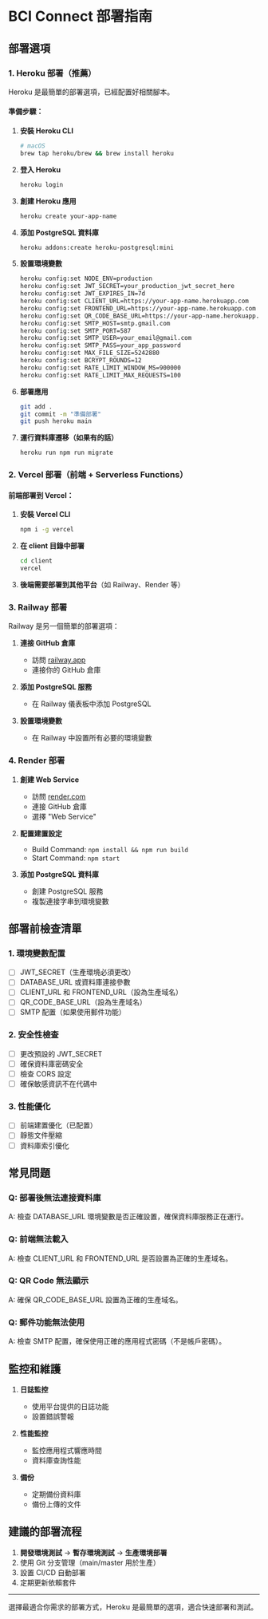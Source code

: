 # BCI Connect 部署指南

## 部署選項

### 1. Heroku 部署（推薦）

Heroku 是最簡單的部署選項，已經配置好相關腳本。

#### 準備步驟：

1. **安裝 Heroku CLI**
   ```bash
   # macOS
   brew tap heroku/brew && brew install heroku
   ```

2. **登入 Heroku**
   ```bash
   heroku login
   ```

3. **創建 Heroku 應用**
   ```bash
   heroku create your-app-name
   ```

4. **添加 PostgreSQL 資料庫**
   ```bash
   heroku addons:create heroku-postgresql:mini
   ```

5. **設置環境變數**
   ```bash
   heroku config:set NODE_ENV=production
   heroku config:set JWT_SECRET=your_production_jwt_secret_here
   heroku config:set JWT_EXPIRES_IN=7d
   heroku config:set CLIENT_URL=https://your-app-name.herokuapp.com
   heroku config:set FRONTEND_URL=https://your-app-name.herokuapp.com
   heroku config:set QR_CODE_BASE_URL=https://your-app-name.herokuapp.com/member
   heroku config:set SMTP_HOST=smtp.gmail.com
   heroku config:set SMTP_PORT=587
   heroku config:set SMTP_USER=your_email@gmail.com
   heroku config:set SMTP_PASS=your_app_password
   heroku config:set MAX_FILE_SIZE=5242880
   heroku config:set BCRYPT_ROUNDS=12
   heroku config:set RATE_LIMIT_WINDOW_MS=900000
   heroku config:set RATE_LIMIT_MAX_REQUESTS=100
   ```

6. **部署應用**
   ```bash
   git add .
   git commit -m "準備部署"
   git push heroku main
   ```

7. **運行資料庫遷移（如果有的話）**
   ```bash
   heroku run npm run migrate
   ```

### 2. Vercel 部署（前端 + Serverless Functions）

#### 前端部署到 Vercel：

1. **安裝 Vercel CLI**
   ```bash
   npm i -g vercel
   ```

2. **在 client 目錄中部署**
   ```bash
   cd client
   vercel
   ```

3. **後端需要部署到其他平台**（如 Railway、Render 等）

### 3. Railway 部署

Railway 是另一個簡單的部署選項：

1. **連接 GitHub 倉庫**
   - 訪問 [railway.app](https://railway.app)
   - 連接你的 GitHub 倉庫

2. **添加 PostgreSQL 服務**
   - 在 Railway 儀表板中添加 PostgreSQL

3. **設置環境變數**
   - 在 Railway 中設置所有必要的環境變數

### 4. Render 部署

1. **創建 Web Service**
   - 訪問 [render.com](https://render.com)
   - 連接 GitHub 倉庫
   - 選擇 "Web Service"

2. **配置建置設定**
   - Build Command: `npm install && npm run build`
   - Start Command: `npm start`

3. **添加 PostgreSQL 資料庫**
   - 創建 PostgreSQL 服務
   - 複製連接字串到環境變數

## 部署前檢查清單

### 1. 環境變數配置
- [ ] JWT_SECRET（生產環境必須更改）
- [ ] DATABASE_URL 或資料庫連接參數
- [ ] CLIENT_URL 和 FRONTEND_URL（設為生產域名）
- [ ] QR_CODE_BASE_URL（設為生產域名）
- [ ] SMTP 配置（如果使用郵件功能）

### 2. 安全性檢查
- [ ] 更改預設的 JWT_SECRET
- [ ] 確保資料庫密碼安全
- [ ] 檢查 CORS 設定
- [ ] 確保敏感資訊不在代碼中

### 3. 性能優化
- [ ] 前端建置優化（已配置）
- [ ] 靜態文件壓縮
- [ ] 資料庫索引優化

## 常見問題

### Q: 部署後無法連接資料庫
A: 檢查 DATABASE_URL 環境變數是否正確設置，確保資料庫服務正在運行。

### Q: 前端無法載入
A: 檢查 CLIENT_URL 和 FRONTEND_URL 是否設置為正確的生產域名。

### Q: QR Code 無法顯示
A: 確保 QR_CODE_BASE_URL 設置為正確的生產域名。

### Q: 郵件功能無法使用
A: 檢查 SMTP 配置，確保使用正確的應用程式密碼（不是帳戶密碼）。

## 監控和維護

1. **日誌監控**
   - 使用平台提供的日誌功能
   - 設置錯誤警報

2. **性能監控**
   - 監控應用程式響應時間
   - 資料庫查詢性能

3. **備份**
   - 定期備份資料庫
   - 備份上傳的文件

## 建議的部署流程

1. **開發環境測試** → **暫存環境測試** → **生產環境部署**
2. 使用 Git 分支管理（main/master 用於生產）
3. 設置 CI/CD 自動部署
4. 定期更新依賴套件

---

選擇最適合你需求的部署方式，Heroku 是最簡單的選項，適合快速部署和測試。